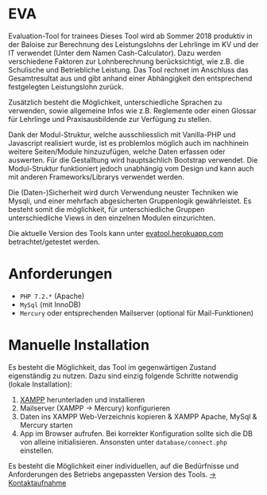 # EVA
Evaluation-Tool for trainees
Dieses Tool wird ab Sommer 2018 produktiv in der Baloise zur Berechnung des Leistungslohns der Lehrlinge im KV und der IT verwendet (Unter dem Namen Cash-Calculator). Dazu werden verschiedene Faktoren zur Lohnberechnung berücksichtigt, wie z.B. die Schulische und Betriebliche Leistung. Das Tool rechnet im Anschluss das Gesamtresultat aus und gibt anhand einer Abhängigkeit den entsprechend festgelegten Leistungslohn zurück.

Zusätzlich besteht die Möglichkeit, unterschiedliche Sprachen zu verwenden, sowie allgemeine Infos wie z.B. Reglemente oder einen Glossar für Lehrlinge und Praxisausbildende zur Verfügung zu stellen.

Dank der Modul-Struktur, welche ausschliesslich mit Vanilla-PHP und Javascript realisiert wurde, ist es problemlos möglich auch im nachhinein weitere Seiten/Module hinzuzufügen, welche Daten erfassen oder auswerten. Für die Gestalltung wird hauptsächlich Bootstrap verwendet. Die Modul-Struktur funktioniert jedoch unabhängig vom Design und kann auch mit anderen Frameworks/Librarys verwendet werden.

Die (Daten-)Sicherheit wird durch Verwendung neuster Techniken wie Mysqli, und einer mehrfach abgesicherten Gruppenlogik gewährleistet. Es besteht somit die möglichkeit, für unterschiedliche Gruppen unterschiedliche Views in den einzelnen Modulen einzurichten.

Die aktuelle Version des Tools kann unter [evatool.herokuapp.com](https://evatool.herokuapp.com/) betrachtet/getestet werden.

# Anforderungen
 - `PHP 7.2.*` (Apache)
 - `MySql` (mit InnoDB)
 - `Mercury` oder entsprechenden Mailserver (optional für Mail-Funktionen)

# Manuelle Installation
Es besteht die Möglichkeit, das Tool im gegenwärtigen Zustand eigenständig zu nutzen. Dazu sind einzig folgende Schritte notwendig (lokale Installation):

1. [XAMPP](https://www.apachefriends.org/de/index.html) herunterladen und installieren
2. Mailserver (XAMPP -> Mercury) konfigurieren
3. Daten ins XAMPP Web-Verzeichnis kopieren & XAMPP Apache, MySql & Mercury starten
4. App im Browser aufrufen. Bei korrekter Konfiguration sollte sich die DB von alleine initialisieren. Ansonsten unter `database/connect.php` einstellen.

Es besteht die Möglichkeit einer individuellen, auf die Bedürfnisse und Anforderungen des Betriebs angepassten Version des Tools. [-> Kontaktaufnahme](https://eliareutlinger.ch/#contact)
